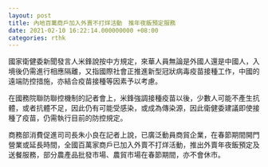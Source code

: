 ```yaml
---
layout: post
title: 內地百萬商戶加入外賣不打烊活動　推年夜飯預定服務
date: 2021-02-10 16:22:14.000000000 +08:00
categories: rthk
---
```


國家衛健委新聞發言人米鋒說按中方規定，來華人員無論是外國人還是中國人，入境後仍需進行相應隔離，又指國際社會正推進新型冠狀病毒疫苗接種工作，中國的遠端防控措施，亦結合疫苗接種等因素予以考慮。

在國務院聯防聯控機制的記者會上，米鋒強調接種疫苗以後，少數人可能不產生抗體，或者抗體不足，因此仍有可能受感染，或成為傳染源，因此衛健委建議即使接種了疫苗，仍需執行目前的防控規定。

商務部消費促進司司長朱小良在記者上說，已廣泛動員商貿企業，在春節期間開門營業或延長時間，全國百萬家商戶已加入外賣不打烊活動，推出外賣年夜飯預定及送餐服務，部分農產品批發市場、農貿市場在春節期間，亦不會休市。
